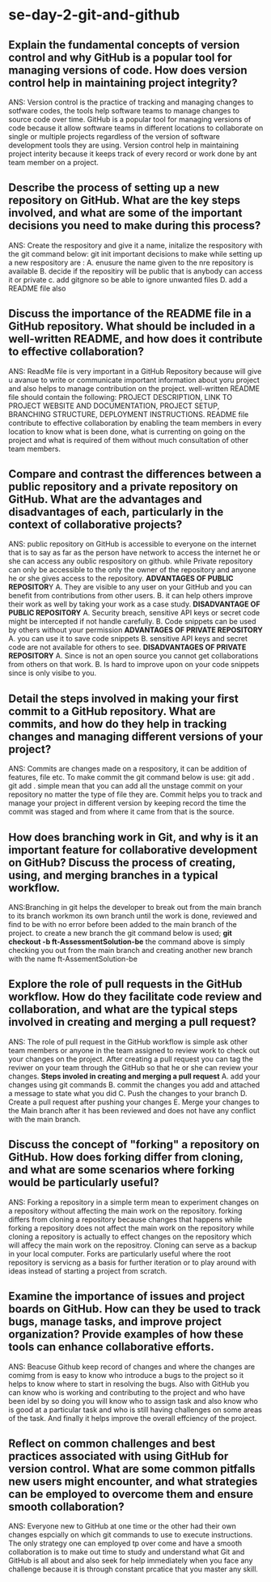 # se-day-2-git-and-github
## Explain the fundamental concepts of version control and why GitHub is a popular tool for managing versions of code. How does version control help in maintaining project integrity?
ANS: Version control is the practice of tracking and managing changes to sotfware codes, the tools help software teams to manage changes to source code over time.
GitHub is a popular tool for managing versions of code because it allow software teams in different locations to collaborate on single or multiple projects regardless of 
the version of software development tools they are using.
Version control help in maintaining project interity because it keeps track of every record or work done by ant team member on a project. 

## Describe the process of setting up a new repository on GitHub. What are the key steps involved, and what are some of the important decisions you need to make during this process?
ANS: Create the respository and give it a name, initalize the respository with the git command below:
git init
important decisions to make while setting up a new respository are :
A. enusure the name given to the nre repository is available
B. decide if the repositiry will be public that is anybody can access it or private
c. add gitgnore so be able to ignore unwanted files
D. add a README file also

## Discuss the importance of the README file in a GitHub repository. What should be included in a well-written README, and how does it contribute to effective collaboration?
ANS: ReadMe file is very important in a GitHub Repository because will give u avanue to write or communicate important information about yoru project and also helps to manage contribution on the project.
well-written README file should contain the following: PROJECT DESCRIPTION, LINK TO PROJECT WEBSITE AND DOCUMENTATION, PROJECT SETUP, BRANCHING STRUCTURE, DEPLOYMENT INSTRUCTIONS. 
README file contribute to effective collaboration by enabling the team members in every location to know what is been done, what is currenting on going on the project and what is required of them without much consultation of other team members.

## Compare and contrast the differences between a public repository and a private repository on GitHub. What are the advantages and disadvantages of each, particularly in the context of collaborative projects?
ANS: public repository on GitHub is accessible to everyone on the internet that is to say as far as the person have network to access the internet he or she can access any 
oublic respository on github. while Private repository can only be accessible to the only the owner of the repository and anyone he or she gives access to the repository.
**ADVANTAGES OF PUBLIC REPOSITOR**Y
A. They are visible to any user on your GitHub and you can benefit from contributions from other users.
B. it can help others improve their work as well by taking your work as a case study.
**DISADVANTAGE OF PUBLIC REPOSITORY**
A. Security breach, sensitive API keys or secret code might be intercepted if not handle carefully.
B. Code snippets can be used by others without your permission
**ADVANTAGES OF PRIVATE REPOSITORY**
A. you can use it to save code snippets
B. sensitive API keys and secret code are not available for others to see.
**DISADVANTAGES OF PRIVATE REPOSITORY**
A. Since is not an open source you cannot get collaborations from others on that work.
B. Is hard to improve upon on your code snippets since is only visibe to you.

## Detail the steps involved in making your first commit to a GitHub repository. What are commits, and how do they help in tracking changes and managing different versions of your project?
ANS: Commits are changes made on a respository, it can be addition of features, file etc.
To make commit the git command below is use:
git add .
git add . simple mean that you can add all the unstage commit on your repository no matter the type of file they are.
Commit helps you to track and manage your project in different version by keeping record the time the commit was staged and from where it came from that is the source.
## How does branching work in Git, and why is it an important feature for collaborative development on GitHub? Discuss the process of creating, using, and merging branches in a typical workflow.
ANS:Branching in git helps the developer to break out from the main branch to its branch workmon its own branch until the work is done, reviewed and find to be with no 
error before been added to the main branch of the project.
to  create a new branch the git command below is used;
**git checkout -b ft-AssessmentSolution-be**
the command above is simply checking you out from the main branch and creating another new branch with the name ft-AssementSolution-be 

## Explore the role of pull requests in the GitHub workflow. How do they facilitate code review and collaboration, and what are the typical steps involved in creating and merging a pull request?
ANS: The role of pull request in the GitHub workflow is simple ask other team members or anyone in the team assigned to review work to check out your changes on the project.
After creating a pull request you can tag the reviwer on your team through the GitHub so that he or she can review your changes.
**Steps involed in creating and merging a pull request**
A. add your changes using git commands
B. commit the changes you add and attached a message to state what you did
C. Push the changes to your branch
D. Create a pull request after pushing your changes
E. Merge your changes to the Main branch after it has been reviewed and does not have any conflict with the main branch.

## Discuss the concept of "forking" a repository on GitHub. How does forking differ from cloning, and what are some scenarios where forking would be particularly useful?
ANS: Forking a repository in a simple term mean to experiment changes on a repository without affecting the main work on the repository.
forking differs from cloning a repository because changes that happens while forking a repository does not affect the main work on the repository while cloning a repository
is actually to effect changes on the repository which will affecy the main work on the repositroy. Cloning can serve as a backup in your local computer.
Forks are particularly useful where the root repository is servicng as a basis for further iteration or to play around with ideas instead of starting a project from scratch.

## Examine the importance of issues and project boards on GitHub. How can they be used to track bugs, manage tasks, and improve project organization? Provide examples of how these tools can enhance collaborative efforts.
ANS: Beacuse Github keep record of changes and where the changes are comimg from is easy to know who introduce a bugs to the project so it helps to know where to start in resolving the bugs. Also with GitHub you can know who is working and contributing to the project and who have been idel by so doing you will know who to assign task and also know who is good at a particular task and who is still having challenges on some areas of the task. And finally it helps improve the overall effciency of the project.

## Reflect on common challenges and best practices associated with using GitHub for version control. What are some common pitfalls new users might encounter, and what strategies can be employed to overcome them and ensure smooth collaboration?
ANS: Everyone new to GitHub at one time or the other had their own changes espcially on which git commands to use to execute instructions. The only strategy one can employed 
tp over come and have a smooth collaboration is to make out time to study and understand what Git and GitHub is all about and also seek for help immediately when you face any challenge because it is through constant prcatice that you master any skill.
